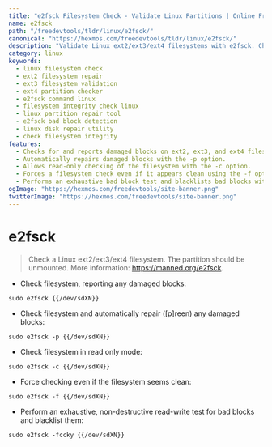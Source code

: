 ```yaml
---
title: "e2fsck Filesystem Check - Validate Linux Partitions | Online Free DevTools by Hexmos"
name: e2fsck
path: "/freedevtools/tldr/linux/e2fsck/"
canonical: "https://hexmos.com/freedevtools/tldr/linux/e2fsck/"
description: "Validate Linux ext2/ext3/ext4 filesystems with e2fsck. Check and repair damaged blocks, ensuring data integrity. Free online tool, no registration required."
category: linux
keywords:
  - linux filesystem check
  - ext2 filesystem repair
  - ext3 filesystem validation
  - ext4 partition checker
  - e2fsck command linux
  - filesystem integrity check linux
  - linux partition repair tool
  - e2fsck bad block detection
  - linux disk repair utility
  - check filesystem integrity
features:
  - Checks for and reports damaged blocks on ext2, ext3, and ext4 filesystems.
  - Automatically repairs damaged blocks with the -p option.
  - Allows read-only checking of the filesystem with the -c option.
  - Forces a filesystem check even if it appears clean using the -f option.
  - Performs an exhaustive bad block test and blacklists bad blocks with the -fccky option.
ogImage: "https://hexmos.com/freedevtools/site-banner.png"
twitterImage: "https://hexmos.com/freedevtools/site-banner.png"
---
```


# e2fsck

> Check a Linux ext2/ext3/ext4 filesystem. The partition should be unmounted.
> More information: <https://manned.org/e2fsck>.

- Check filesystem, reporting any damaged blocks:

`sudo e2fsck {{/dev/sdXN}}`

- Check filesystem and automatically repair ([p]reen) any damaged blocks:

`sudo e2fsck -p {{/dev/sdXN}}`

- Check filesystem in read only mode:

`sudo e2fsck -c {{/dev/sdXN}}`

- Force checking even if the filesystem seems clean:

`sudo e2fsck -f {{/dev/sdXN}}`

- Perform an exhaustive, non-destructive read-write test for bad blocks and blacklist them:

`sudo e2fsck -fccky {{/dev/sdXN}}`
